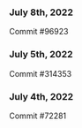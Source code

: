 ### July 8th, 2022

Commit #96923

### July 5th, 2022

Commit #314353


### July 4th, 2022

Commit #72281
